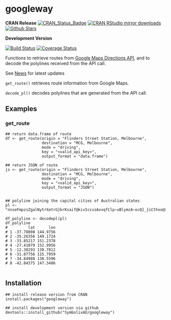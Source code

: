 
# googleway

**CRAN Release**
[![CRAN_Status_Badge](http://www.r-pkg.org/badges/version/googleway)](http://cran.r-project.org/package=googleway)
[![CRAN RStudio mirror downloads](http://cranlogs.r-pkg.org/badges/googleway)](http://cran.r-project.org/web/packages/googleway/index.html)
[![Github Stars](https://img.shields.io/github/stars/SymbolixAU/googleway.svg?style=social&label=Github)](https://github.com/SymbolixAU/googleway)

**Development Version**

[![Build Status](https://travis-ci.org/SymbolixAU/googleway.svg?branch=master)](https://travis-ci.org/SymbolixAU/googleway)
[![Coverage Status](https://codecov.io/github/SymbolixAU/googleway/coverage.svg?branch=master)](https://codecov.io/github/SymbolixAU/googleway?branch=master)


Functions to retrieve routes from [Google Maps Directions API](https://developers.google.com/maps/documentation/directions/start#sample-request), and to decode the polylines received from the API call.

See [News](https://github.com/SymbolixAU/googleway/blob/master/NEWS.md) for latest updates

`get_route()` retrieves route information from Google Maps.

`decode_pl()` decodes polyilnes that are generated from the API call.

## Examples

### get_route

```
## return data.frame of route
df <- get_route(origin = "Flinders Street Station, Melbourne",
                destination = "MCG, Melbourne",
                mode = "driving",
                key = "<valid_api_key>",
                output_format = "data.frame")
                
## return JSON of route
js <- get_route(origin = "Flinders Street Station, Melbourne",
                destination = "MCG, Melbourne",
                mode = "driving",
                key = "<valid_api_key>",
                output_format = "JSON")

```

```

## polyline joining the capital cities of Australian states
pl <- "nnseFmpzsZgalNytrXetrG}krKsaif@kivIccvzAvvqfClp~uBlymzA~ocQ}_}iCthxo@srst@"
    
df_polyline <- decodepl(pl)
df_polyline
#         lat      lon
# 1 -37.78808 144.9756
# 2 -35.26356 149.1724
# 3 -33.85217 151.2378
# 4 -27.41079 152.9956
# 5 -12.38293 130.7812
# 6 -31.87756 115.7959
# 7 -34.84988 138.5596
# 8 -42.84375 147.3486


```

## Installation

```
## install release version from CRAN
install.packages("googleway")

## install development version via github
devtools::install_github("SymbolixAU/googleway")

```



